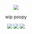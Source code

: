 


<div align="center">
  
  ![](https://komarev.com/ghpvc/?username=atervir&color=85807d)

wip poopy

[![](https://files.catbox.moe/5p9umi.png)](https://rentry.co/atervir)
[![](https://files.catbox.moe/310i4f.png)](https://atervir.atabook.org/)
[![](https://files.catbox.moe/dwvfgr.png)](https://pronouns.cc/@atervir)
